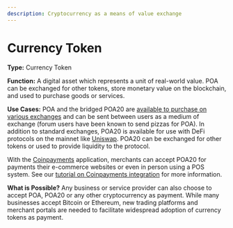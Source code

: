 ```yaml
---
description: Cryptocurrency as a means of value exchange
---
```


# Currency Token

**Type:** Currency Token

**Function:** A digital asset which represents a unit of real-world value. POA can be exchanged for other tokens, store monetary value on the blockchain, and used to purchase goods or services.

**Use Cases:**  POA and the bridged POA20 are [available to purchase on various exchanges](../about-poa-token/poa-and-poa20-exchanges.md) and can be sent between users as a medium of exchange (forum users have been known to send pizzas for POA). In addition to standard exchanges, POA20 is available for use with DeFi protocols on the mainnet like [Uniswap](https://uniswap.exchange). POA20 can be exchanged for other tokens or used to provide liquidity to the protocol.

With the [Coinpayments](https://www.coinpayments.net/supported-coins-eth-tokens-payments) application, merchants can accept POA20 for payments their e-commerce websites or even in person using a POS system. See our [tutorial on Coinpayments integration](../accepting-poa-token-payments-with-coinpayments/) for more information.

**What is Possible?** Any business or service provider can also choose to accept POA, POA20 or any other cryptocurrency as payment. While many businesses accept Bitcoin or Ethereum, new trading platforms and merchant portals are needed to facilitate widespread adoption of currency tokens as payment.&#x20;
